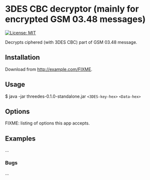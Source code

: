 # 3DES CBC decryptor (mainly for encrypted GSM 03.48 messages)

[![License: MIT](https://img.shields.io/badge/license-MIT-blue.svg?style=flat)](https://opensource.org/licenses/MIT)

Decrypts ciphered (with 3DES CBC) part of GSM 03.48 message.

## Installation

Download from http://example.com/FIXME.

## Usage

$ java -jar threedes-0.1.0-standalone.jar `<3DES-key-hex>` `<Data-hex>`

## Options

FIXME: listing of options this app accepts.

## Examples

...

### Bugs

...


